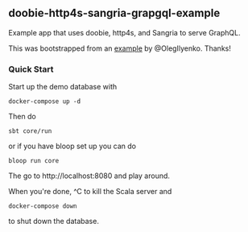 ## doobie-http4s-sangria-grapgql-example

Example app that uses doobie, http4s, and Sangria to serve GraphQL.

This was bootstrapped from an [example](https://github.com/OlegIlyenko/sangria-http4s-graalvm-example) by @OlegIlyenko. Thanks!

### Quick Start

Start up the demo database with

    docker-compose up -d

Then do

    sbt core/run

or if you have bloop set up you can do

    bloop run core

The go to http://localhost:8080 and play around.

When you're done, ^C to kill the Scala server and

    docker-compose down

to shut down the database.
